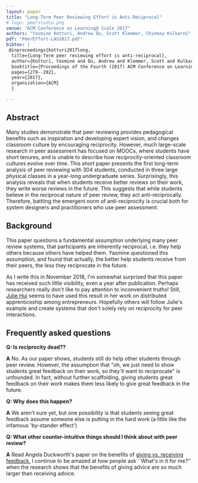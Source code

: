 ```yaml
---
layout: paper
title: "Long-Term Peer Reviewing Effort is Anti-Reciprocal"
# logo: peerstudio.png
venue: "ACM Conference on Learning@ Scale 2017"
authors: "Yasmine Kotturi, Andrew Du, Scott Klemmer, Chinmay Kulkarni"
pdf: "PeerEffort-LAS2017.pdf"
bibtex: |
 @inproceedings{kotturi2017long,
  title={Long-Term peer reviewing effort is anti-reciprocal},
  author={Kotturi, Yasmine and Du, Andrew and Klemmer, Scott and Kulkarni, Chinmay},
  booktitle={Proceedings of the Fourth (2017) ACM Conference on Learning@ Scale},
  pages={279--282},
  year={2017},
  organization={ACM}
  }

---
```


## Abstract
Many studies demonstrate that peer reviewing provides pedagogical benefits such as inspiration and developing expert
vision, and changes classroom culture by encouraging reciprocity.  However, much large-scale research in peer assessment  has  focused  on  MOOCs,  where  students  have  short
tenures, and is unable to describe how reciprocity-oriented
classroom cultures evolve over time. This short paper presents
the first long-term analysis of peer reviewing with 304 students, conducted in three large physical classes in a year-long
undergraduate series. Surprisingly, this analysis reveals that
when students receive better reviews on their work, they write
worse reviews in the future.   This suggests that while students believe in the reciprocal nature of peer review,  they act anti-reciprocally. Therefore, battling the emergent norm
of anti-reciprocity is crucial both for system designers and
practitioners who use peer assessment.

## Background
This paper questions a fundamental assumption underlying many peer review systems, that participants are inherently reciprocal, i.e. they help others because others have helped them. Yasmine questioned this assumption, and found that actually, the better help students receive from their peers, the less they reciprocate in the future. 

As I write this in November 2018, I'm somewhat surprised that this paper has received such little visibility, even a year after publication. Perhaps researchers really don't like to pay attention to inconvenient truths! Still,  [Julie Hui](http://juliehui.com/) seems to have used this result in her work on distributed apprenticeship among entrepreneurs. Hopefully others will follow Julie's example and create systems that don't solely rely on reciprocity for peer interactions. 

## Frequently asked questions
**Q: Is reciprocity dead??**

**A** No. As our paper shows, students still do help other students through peer review. However, the assumption that "oh, we just need to show students great feedback on their work, so they'll want to reciprocate" is unfounded. In fact, without further scaffolding, giving students great feedback on their work makes them less likely to give great feedback in the future. 

**Q: Why does this happen?**

**A** We aren't sure yet, but one possibility is that students seeing great feedback assume someone else is putting in the hard work (a little like the infamous 'by-stander effect')

**Q: What other counter-intuitive things should I think about with peer review?**

**A** Read Angela Duckworth's paper on the benefits of [giving vs. receiving feedback.](https://journals.sagepub.com/doi/abs/10.1177/0956797618795472) I continue to be amazed at how people ask ``What's in it for me?'' when the research shows that the benefits of giving advice are so much larger than receiving advice. 